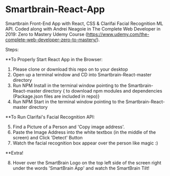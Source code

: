 # Smartbrain-React-App
Smartbrain Front-End App with React, CSS & Clarifai Facial Recognition ML API. Coded along with Andrei Neagoie in The Complete Web Developer in 2019: Zero to Mastery Udemy Course (https://www.udemy.com/the-complete-web-developer-zero-to-mastery/).

Steps:

**To Properly Start React App in the Browser:

1. Please clone or download this repo on to your desktop
2. Open up a terminal window and CD into Smartbrain-React-master directory 
3. Run NPM Install in the terminal window pointing to the Smartbrain-React-master directory { to download npm modules and dependencies (Package.json files are included in repo)}
4. Run NPM Start in the terminal window pointing to the Smartbrain-React-master directory

**To Run Clarifai's Facial Recognition API:

5. Find a Picture of a Person and 'Copy image address'.
6. Paste the Image Address into the white textbox (in the middle of the screen) and Click 'Detect' Button
7. Watch the facial recognition box appear over the person like magic :)

**Extra! 

8. Hover over the SmartBrain Logo on the top left side of the screen right under the words 'SmartBrain App' and watch the SmartBrain Tilt!

